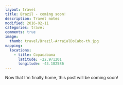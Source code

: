 ```yaml
---
layout: travel
title: Brazil - coming soon!
description: Travel notes
modified: 2016-02-11
categories: travel
comments: true
image:
  thumb: travel/Brazil-ArraialDoCabo-th.jpg
mapping:
  locations:
    - title: Copacabana
      latitude: -22.971201
      longitude: -43.182586
---
```


Now that I'm finally home, this post will be coming soon!